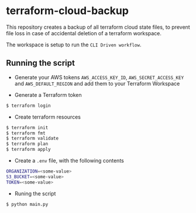 # terraform-cloud-backup
This repository creates a backup of all terraform cloud state files, to prevent file loss in case of accidental deletion of a terraform workspace.

The workspace is setup to run the ```CLI Driven workflow```. 

## Running the script

- Generate your AWS tokens ```AWS_ACCESS_KEY_ID```, ```AWS_SECRET_ACCESS_KEY``` and ```AWS_DEFAULT_REGION``` and add them to your Terraform Workspace

- Generate a Terraform token
```bash
$ terraform login
```

- Create terraform resources
```bash
$ terraform init
$ terraform fmt
$ terraform validate
$ terraform plan
$ terraform apply
```

- Create a ```.env``` file, with the following contents
```bash
ORGANIZATION=<some-value>
S3_BUCKET=<some-value>
TOKEN=<some-value>
```

- Runing the script
```python
$ python main.py
```
